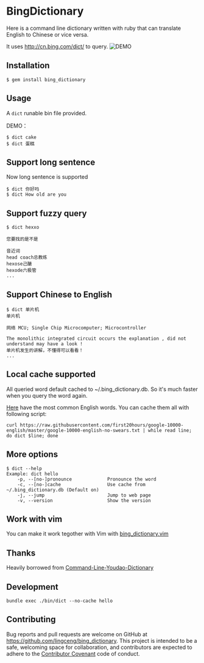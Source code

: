 # BingDictionary

Here is a command line dictionary written with ruby that can
translate English to Chinese or vice versa.

It uses http://cn.bing.com/dict/ to query.
![DEMO ](./dict.png)

## Installation

    $ gem install bing_dictionary

## Usage
A `dict` runable bin file provided.

DEMO：

    $ dict cake
    $ dict 蛋糕

## Support long sentence
Now long sentence is supported

    $ dict 你好吗
    $ dict How old are you

## Support fuzzy query

    $ dict hexxo

    您要找的是不是

    音近词
    head coach总教练
    hexose己醣
    hexode六极管
    ...

## Support Chinese to English

    $ dict 单片机
    单片机

    网络 MCU; Single Chip Microcomputer; Microcontroller

    The monolithic integrated circuit occurs the explanation , did not understand may have a look !
    单片机发生的讲解，不懂得可以看看！
    ...

## Local cache supported
All queried word default cached to ~/.bing_dictionary.db.
So it's much faster when you query the word again.

[Here](https://github.com/first20hours/google-10000-english) have the most common English words.
You can cache them all with following script:

    curl https://raw.githubusercontent.com/first20hours/google-10000-english/master/google-10000-english-no-swears.txt | while read line; do dict $line; done

## More options

    $ dict --help
    Example: dict hello
        -p, --[no-]pronounce             Pronounce the word
        -c, --[no-]cache                 Use cache from ~/.bing_dictionary.db (Default on)
        -j, --jump                       Jump to web page
        -v, --version                    Show the version

## Work with vim
You can make it work tegother with Vim with [bing_dictionary.vim](https://github.com/lingceng/bing_dictionary.vim)

## Thanks
Heavily borrowed from [Command-Line-Youdao-Dictionary](https://github.com/qhwa/Command-Line-Youdao-Dictionary)

## Development

    bundle exec ./bin/dict --no-cache hello

## Contributing

Bug reports and pull requests are welcome on GitHub at https://github.com/lingceng/bing_dictionary. This project is intended to be a safe, welcoming space for collaboration, and contributors are expected to adhere to the [Contributor Covenant](http://contributor-covenant.org) code of conduct.


